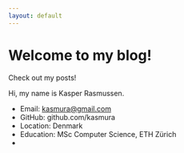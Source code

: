 ```yaml
---
layout: default
---
```


# Welcome to my blog!

Check out my posts!


Hi, my name is Kasper Rasmussen.

- Email: kasmura@gmail.com
- GitHub: github.com/kasmura 
- Location: Denmark
- Education: MSc Computer Science, ETH Zürich
- 